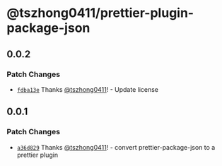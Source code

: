 # @tszhong0411/prettier-plugin-package-json

## 0.0.2

### Patch Changes

- [`fdba13e`](https://github.com/tszhong0411/honghong.me/commit/fdba13e933085bec17f85ec686161377295e13f7) Thanks [@tszhong0411](https://github.com/tszhong0411)! - Update license

## 0.0.1

### Patch Changes

- [`a36d829`](https://github.com/tszhong0411/honghong.me/commit/a36d829b62622c785f0060debe3ab7ee7dd0ac05) Thanks [@tszhong0411](https://github.com/tszhong0411)! - convert prettier-package-json to a prettier plugin

